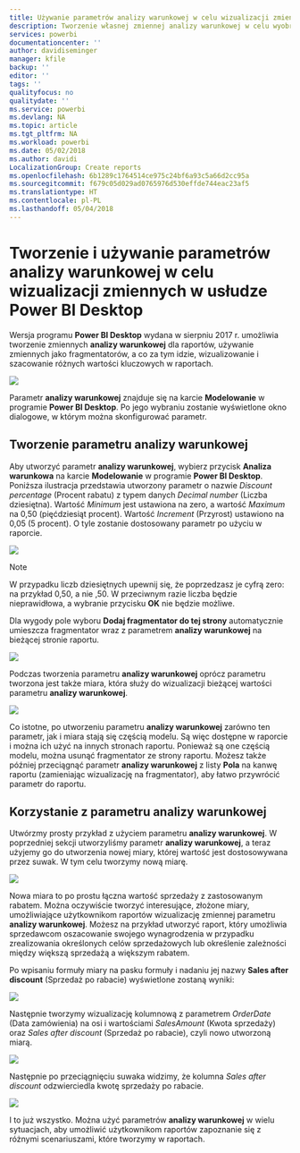 ```yaml
---
title: Używanie parametrów analizy warunkowej w celu wizualizacji zmiennych w usłudze Power BI Desktop
description: Tworzenie własnej zmiennej analizy warunkowej w celu wyobrażenia i wizualizacji zmiennych w raportach usługi Power BI
services: powerbi
documentationcenter: ''
author: davidiseminger
manager: kfile
backup: ''
editor: ''
tags: ''
qualityfocus: no
qualitydate: ''
ms.service: powerbi
ms.devlang: NA
ms.topic: article
ms.tgt_pltfrm: NA
ms.workload: powerbi
ms.date: 05/02/2018
ms.author: davidi
LocalizationGroup: Create reports
ms.openlocfilehash: 6b1289c1764514ce975c24bf6a93c5a66d2cc95a
ms.sourcegitcommit: f679c05d029ad0765976d530effde744eac23af5
ms.translationtype: HT
ms.contentlocale: pl-PL
ms.lasthandoff: 05/04/2018
---
```

# <a name="create-and-use-a-what-if-parameter-to-visualize-variables-in-power-bi-desktop"></a>Tworzenie i używanie parametrów analizy warunkowej w celu wizualizacji zmiennych w usłudze Power BI Desktop
Wersja programu **Power BI Desktop** wydana w sierpniu 2017 r. umożliwia tworzenie zmiennych **analizy warunkowej** dla raportów, używanie zmiennych jako fragmentatorów, a co za tym idzie, wizualizowanie i szacowanie różnych wartości kluczowych w raportach.

![](media/desktop-what-if/what-if_01.png)

Parametr **analizy warunkowej** znajduje się na karcie **Modelowanie** w programie **Power BI Desktop**. Po jego wybraniu zostanie wyświetlone okno dialogowe, w którym można skonfigurować parametr.

## <a name="creating-a-what-if-parameter"></a>Tworzenie parametru analizy warunkowej
Aby utworzyć parametr **analizy warunkowej**, wybierz przycisk **Analiza warunkowa** na karcie **Modelowanie** w programie **Power BI Desktop**. Poniższa ilustracja przedstawia utworzony parametr o nazwie *Discount percentage* (Procent rabatu) z typem danych *Decimal number* (Liczba dziesiętna). Wartość *Minimum* jest ustawiona na zero, a wartość *Maximum* na 0,50 (pięćdziesiąt procent). Wartość *Increment* (Przyrost) ustawiono na 0,05 (5 procent). O tyle zostanie dostosowany parametr po użyciu w raporcie.

![](media/desktop-what-if/what-if_02.png)

> [!NOTE]
> W przypadku liczb dziesiętnych upewnij się, że poprzedzasz je cyfrą zero: na przykład 0,50, a nie ,50. W przeciwnym razie liczba będzie nieprawidłowa, a wybranie przycisku **OK** nie będzie możliwe.
> 
> 

Dla wygody pole wyboru **Dodaj fragmentator do tej strony** automatycznie umieszcza fragmentator wraz z parametrem **analizy warunkowej** na bieżącej stronie raportu.

![](media/desktop-what-if/what-if_03.png)

Podczas tworzenia parametru **analizy warunkowej** oprócz parametru tworzona jest także miara, która służy do wizualizacji bieżącej wartości parametru **analizy warunkowej**.

![](media/desktop-what-if/what-if_04.png)

Co istotne, po utworzeniu parametru **analizy warunkowej** zarówno ten parametr, jak i miara stają się częścią modelu. Są więc dostępne w raporcie i można ich użyć na innych stronach raportu. Ponieważ są one częścią modelu, można usunąć fragmentator ze strony raportu. Możesz także później przeciągnąć parametr **analizy warunkowej** z listy **Pola** na kanwę raportu (zamieniając wizualizację na fragmentator), aby łatwo przywrócić parametr do raportu.

## <a name="using-a-what-if-parameter"></a>Korzystanie z parametru analizy warunkowej
Utwórzmy prosty przykład z użyciem parametru **analizy warunkowej**. W poprzedniej sekcji utworzyliśmy parametr **analizy warunkowej**, a teraz użyjemy go do utworzenia nowej miary, której wartość jest dostosowywana przez suwak. W tym celu tworzymy nową miarę.

![](media/desktop-what-if/what-if_05.png)

Nowa miara to po prostu łączna wartość sprzedaży z zastosowanym rabatem. Można oczywiście tworzyć interesujące, złożone miary, umożliwiające użytkownikom raportów wizualizację zmiennej parametru **analizy warunkowej**. Możesz na przykład utworzyć raport, który umożliwia sprzedawcom oszacowanie swojego wynagrodzenia w przypadku zrealizowania określonych celów sprzedażowych lub określenie zależności między większą sprzedażą a większym rabatem.

Po wpisaniu formuły miary na pasku formuły i nadaniu jej nazwy **Sales after discount** (Sprzedaż po rabacie) wyświetlone zostaną wyniki:

![](media/desktop-what-if/what-if_06.png)

Następnie tworzymy wizualizację kolumnową z parametrem *OrderDate* (Data zamówienia) na osi i wartościami *SalesAmount* (Kwota sprzedaży) oraz *Sales after discount* (Sprzedaż po rabacie), czyli nowo utworzoną miarą.

![](media/desktop-what-if/what-if_07.png)

Następnie po przeciągnięciu suwaka widzimy, że kolumna *Sales after discount* odzwierciedla kwotę sprzedaży po rabacie.

![](media/desktop-what-if/what-if_08.png)

I to już wszystko. Można użyć parametrów **analizy warunkowej** w wielu sytuacjach, aby umożliwić użytkownikom raportów zapoznanie się z różnymi scenariuszami, które tworzymy w raportach.

